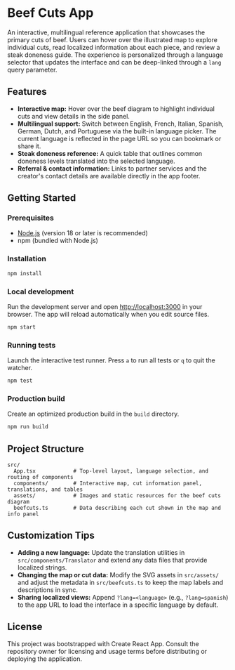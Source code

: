 # Beef Cuts App

An interactive, multilingual reference application that showcases the primary cuts of beef.
Users can hover over the illustrated map to explore individual cuts, read localized
information about each piece, and review a steak doneness guide. The experience is
personalized through a language selector that updates the interface and can be deep-linked
through a `lang` query parameter.

## Features

- **Interactive map:** Hover over the beef diagram to highlight individual cuts and view
  details in the side panel.
- **Multilingual support:** Switch between English, French, Italian, Spanish, German,
  Dutch, and Portuguese via the built-in language picker. The current language is reflected
  in the page URL so you can bookmark or share it.
- **Steak doneness reference:** A quick table that outlines common doneness levels
  translated into the selected language.
- **Referral & contact information:** Links to partner services and the creator's contact
  details are available directly in the app footer.

## Getting Started

### Prerequisites

- [Node.js](https://nodejs.org/) (version 18 or later is recommended)
- npm (bundled with Node.js)

### Installation

```bash
npm install
```

### Local development

Run the development server and open [http://localhost:3000](http://localhost:3000) in your
browser. The app will reload automatically when you edit source files.

```bash
npm start
```

### Running tests

Launch the interactive test runner. Press `a` to run all tests or `q` to quit the watcher.

```bash
npm test
```

### Production build

Create an optimized production build in the `build` directory.

```bash
npm run build
```

## Project Structure

```
src/
  App.tsx            # Top-level layout, language selection, and routing of components
  components/        # Interactive map, cut information panel, translations, and tables
  assets/            # Images and static resources for the beef cuts diagram
  beefcuts.ts        # Data describing each cut shown in the map and info panel
```

## Customization Tips

- **Adding a new language:** Update the translation utilities in `src/components/Translator`
  and extend any data files that provide localized strings.
- **Changing the map or cut data:** Modify the SVG assets in `src/assets/` and adjust the
  metadata in `src/beefcuts.ts` to keep the map labels and descriptions in sync.
- **Sharing localized views:** Append `?lang=<language>` (e.g., `?lang=spanish`) to the app
  URL to load the interface in a specific language by default.

## License

This project was bootstrapped with Create React App. Consult the repository owner for
licensing and usage terms before distributing or deploying the application.
